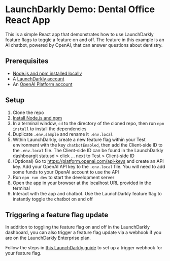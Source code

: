 # LaunchDarkly Demo: Dental Office React App

This is a simple React app that demonstrates how to use LaunchDarkly feature flags to toggle a feature on and off. The feature in this example is an AI chatbot, powered by OpenAI, that can answer questions about dentistry.

## Prerequisites

- [Node.js and npm installed locally](https://docs.npmjs.com/downloading-and-installing-node-js-and-npm)
- A [LaunchDarkly account](https://launchdarkly.com/)
- An [OpenAI Platform account](https://platform.openai.com/api-keys)

## Setup

1. Clone the repo
2. [Install Node.js and npm](https://docs.npmjs.com/downloading-and-installing-node-js-and-npm)
3. In a terminal window, `cd` to the directory of the cloned repo, then run `npm install` to install the dependencies
4. Duplicate `.env.sample` and rename it `.env.local`
5. Within LaunchDarkly, create a new feature flag within your Test environment with the key `chatbotEnabled`, then add the Client-side ID to the `.env.local` file. The Client-side ID can be found in the LaunchDarkly dashboargit statusd > click ... next to Test > Client-side ID
6. (Optional) Go to https://platform.openai.com/api-keys and create an API key. Add your OpenAI API key to the `.env.local` file. You will need to add some funds to your OpenAI account to use the API
7. Run `npm run dev` to start the development server
8. Open the app in your browser at the localhost URL provided in the terminal
9. Interact with the app and chatbot. Use the LaunchDarkly feature flag to instantly toggle the chatbot on and off

## Triggering a feature flag update

In addition to toggling the feature flag on and off in the LaunchDarkly dashboard, you can also trigger a feature flag update via a webhook if you are on the LaunchDarkly Enterprise plan.

Follow the steps in [this LaunchDarkly guide](https://docs.launchdarkly.com/home/releases/triggers-create) to set up a trigger webhook for your feature flag.
